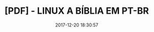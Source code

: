 ---
layout: post
title: "[PDF] - LINUX A BÍBLIA EM PT-BR"
date: 2017-12-20 18:30:57
image: /assets/img/
description: ""
server: "MediaFire"
status: true
size: "8.31 MB"
download_link: "http://www.mediafire.com/file/58fl2mw0hn85b5e/linux-a-biblia-pt-br.pdf"
---
